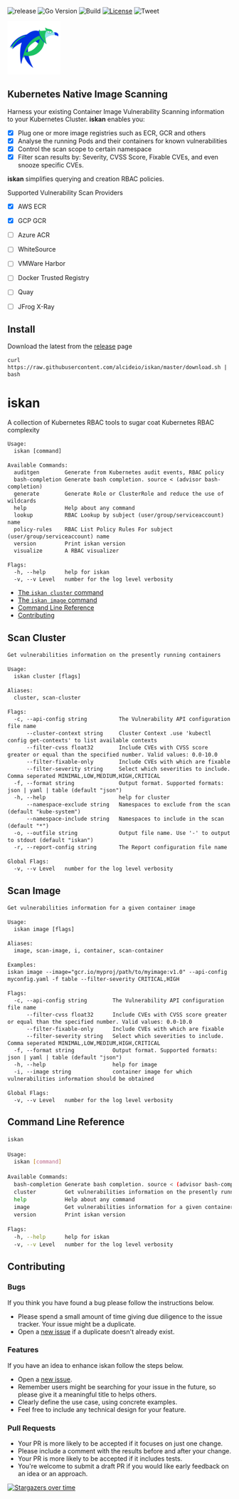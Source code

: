 
![release](https://img.shields.io/github/v/release/alcideio/iskan?sort=semver)
![Go Version](https://img.shields.io/github/go-mod/go-version/alcideio/iskan)
![Build](https://github.com/alcideio/iskan/workflows/Build/badge.svg)
[![License](https://img.shields.io/badge/License-Apache%202.0-blue.svg)](https://opensource.org/licenses/Apache-2.0)
![Tweet](https://img.shields.io/twitter/url?style=social&url=https%3A%2F%2Fgithub.com%2Falcideio%2Fiskan)

<img src="iskan.png" alt="iskan" width="120"/>

## Kubernetes Native Image Scanning

Harness your existing Container Image Vulnerability Scanning information to your Kubernetes Cluster.
**iskan** enables you:
- [x] Plug one or more image registries such as ECR, GCR and others
- [x] Analyse the running Pods and their containers for known vulnerabilities
- [x] Control the scan scope to certain namespace
- [x] Filter scan results by: Severity, CVSS Score, Fixable CVEs, and even snooze specific CVEs.

**iskan** simplifies querying and creation RBAC policies.

Supported Vulnerability Scan Providers
- [x] AWS ECR
- [x] GCP GCR
- [ ] Azure ACR
- [ ] WhiteSource
- [ ] VMWare Harbor
- [ ] Docker Trusted Registry
- [ ] Quay
- [ ] JFrog X-Ray


## Install

Download the latest from the [release](https://github.com/alcideio/iskan/releases) page

```shell script
curl https://raw.githubusercontent.com/alcideio/iskan/master/download.sh | bash
```

# iskan

A collection of Kubernetes RBAC tools to sugar coat Kubernetes RBAC complexity

```shell script
Usage:
  iskan [command]

Available Commands:
  auditgen        Generate from Kubernetes audit events, RBAC policy
  bash-completion Generate bash completion. source < (advisor bash-completion)
  generate        Generate Role or ClusterRole and reduce the use of wildcards
  help            Help about any command
  lookup          RBAC Lookup by subject (user/group/serviceaccount) name
  policy-rules    RBAC List Policy Rules For subject (user/group/serviceaccount) name
  version         Print iskan version
  visualize       A RBAC visualizer

Flags:
  -h, --help      help for iskan
  -v, --v Level   number for the log level verbosity
```

- [The `iskan cluster` command](#scan-cluster)
- [The `iskan image` command](#scan-image)
- [Command Line Reference](#command-line-reference)
- [Contributing](#contributing)

## Scan Cluster

```shell script
Get vulnerabilities information on the presently running containers

Usage:
  iskan cluster [flags]

Aliases:
  cluster, scan-cluster

Flags:
  -c, --api-config string          The Vulnerability API configuration file name
      --cluster-context string     Cluster Context .use 'kubectl config get-contexts' to list available contexts
      --filter-cvss float32        Include CVEs with CVSS score greater or equal than the specified number. Valid values: 0.0-10.0
      --filter-fixable-only        Include CVEs with which are fixable
      --filter-severity string     Select which severities to include. Comma seperated MINIMAL,LOW,MEDIUM,HIGH,CRITICAL
  -f, --format string              Output format. Supported formats: json | yaml | table (default "json")
  -h, --help                       help for cluster
      --namespace-exclude string   Namespaces to exclude from the scan (default "kube-system")
      --namespace-include string   Namespaces to include in the scan (default "*")
  -o, --outfile string             Output file name. Use '-' to output to stdout (default "iskan")
  -r, --report-config string       The Report configuration file name

Global Flags:
  -v, --v Level   number for the log level verbosity
```

## Scan Image



```shell script
Get vulnerabilities information for a given container image

Usage:
  iskan image [flags]

Aliases:
  image, scan-image, i, container, scan-container

Examples:
iskan image --image="gcr.io/myproj/path/to/myimage:v1.0" --api-config myconfig.yaml -f table --filter-severity CRITICAL,HIGH

Flags:
  -c, --api-config string        The Vulnerability API configuration file name
      --filter-cvss float32      Include CVEs with CVSS score greater or equal than the specified number. Valid values: 0.0-10.0
      --filter-fixable-only      Include CVEs with which are fixable
      --filter-severity string   Select which severities to include. Comma seperated MINIMAL,LOW,MEDIUM,HIGH,CRITICAL
  -f, --format string            Output format. Supported formats: json | yaml | table (default "json")
  -h, --help                     help for image
  -i, --image string             container image for which vulnerabilities information should be obtained

Global Flags:
  -v, --v Level   number for the log level verbosity
```

## Command Line Reference

```bash
iskan

Usage:
  iskan [command]

Available Commands:
  bash-completion Generate bash completion. source < (advisor bash-completion)
  cluster         Get vulnerabilities information on the presently running containers
  help            Help about any command
  image           Get vulnerabilities information for a given container image
  version         Print iskan version

Flags:
  -h, --help      help for iskan
  -v, --v Level   number for the log level verbosity

```

## Contributing

### Bugs

If you think you have found a bug please follow the instructions below.

- Please spend a small amount of time giving due diligence to the issue tracker. Your issue might be a duplicate.
- Open a [new issue](https://github.com/alcideio/iskan/issues/new) if a duplicate doesn't already exist.

### Features

If you have an idea to enhance iskan follow the steps below.

- Open a [new issue](https://github.com/alcideio/iskan/issues/new).
- Remember users might be searching for your issue in the future, so please give it a meaningful title to helps others.
- Clearly define the use case, using concrete examples.
- Feel free to include any technical design for your feature.

### Pull Requests

- Your PR is more likely to be accepted if it focuses on just one change.
- Please include a comment with the results before and after your change. 
- Your PR is more likely to be accepted if it includes tests. 
- You're welcome to submit a draft PR if you would like early feedback on an idea or an approach.


[![Stargazers over time](https://starchart.cc/alcideio/iskan.svg)](https://starchart.cc/alcideio/iskan)
